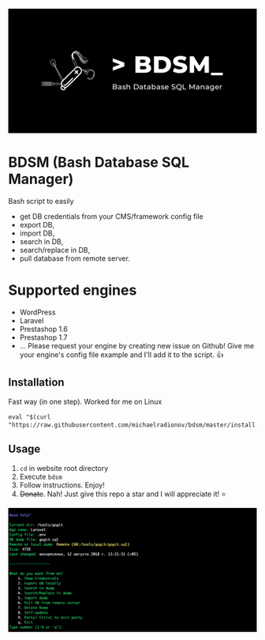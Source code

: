 ![usage](/pic/logo.jpg)

# BDSM (Bash Database SQL Manager)

Bash script to easily
- get DB credentials from your CMS/framework config file
- export DB,
- import DB,
- search in DB,
- search/replace in DB,
- pull database from remote server.

# Supported engines
- WordPress
- Laravel
- Prestashop 1.6
- Prestashop 1.7
- ... 
Please request your engine by creating new issue on Github! Give me your engine's config file example and I'll add it to the script. 👍

## Installation
Fast way (in one step). Worked for me on Linux
```
eval "$(curl "https://raw.githubusercontent.com/michaelradionov/bdsm/master/install.sh")"
```


## Usage

1. `cd` in website root directory
2. Execute `bdsm`
3. Follow instructions. Enjoy!
4. ~~Donate~~. Nah! Just give this repo a star and I will appreciate it! ⭐️

![usage](/pic/pic1.png)
